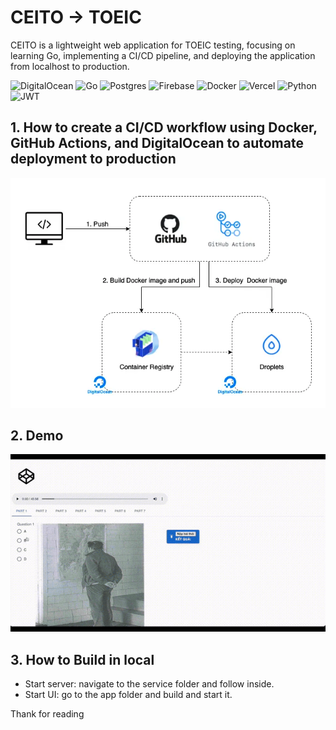 
# CEITO -> TOEIC

CEITO is a lightweight web application for TOEIC testing, focusing on learning Go, implementing a CI/CD pipeline, and deploying the application from localhost to production.

![DigitalOcean](https://img.shields.io/badge/DigitalOcean-%230167ff.svg?style=for-the-badge&logo=digitalOcean&logoColor=white)
![Go](https://img.shields.io/badge/go-%2300ADD8.svg?style=for-the-badge&logo=go&logoColor=white)
![Postgres](https://img.shields.io/badge/postgres-%23316192.svg?style=for-the-badge&logo=postgresql&logoColor=white)
![Firebase](https://img.shields.io/badge/firebase-%23039BE5.svg?style=for-the-badge&logo=firebase)
![Docker](https://img.shields.io/badge/docker-%230db7ed.svg?style=for-the-badge&logo=docker&logoColor=white)
![Vercel](https://img.shields.io/badge/vercel-%23000000.svg?style=for-the-badge&logo=vercel&logoColor=white)
![Python](https://img.shields.io/badge/python-3670A0?style=for-the-badge&logo=python&logoColor=ffdd54)
![JWT](https://img.shields.io/badge/JWT-black?style=for-the-badge&logo=JSON%20web%20tokens)

## 1. How to create a CI/CD workflow using Docker, GitHub Actions, and DigitalOcean to automate deployment to production

![](https://github.com/minhtri6179/ceito/blob/production/imgs/workflow.png)

## 2. Demo

![](https://github.com/minhtri6179/ceito/blob/production/imgs/demo.gif)

## 3. How to Build in local

- Start server: navigate to the service folder and follow inside.
- Start UI: go to the app folder and build and start it.

Thank for reading